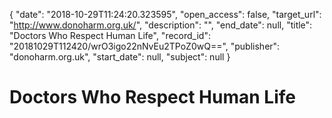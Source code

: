 {
  "date": "2018-10-29T11:24:20.323595", 
  "open_access": false, 
  "target_url": "http://www.donoharm.org.uk/", 
  "description": "", 
  "end_date": null, 
  "title": "Doctors Who Respect Human Life", 
  "record_id": "20181029T112420/wrO3igo22nNvEu2TPoZ0wQ==", 
  "publisher": "donoharm.org.uk", 
  "start_date": null, 
  "subject": null
}

# Doctors Who Respect Human Life

